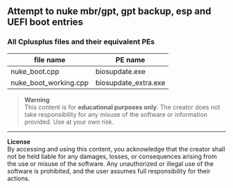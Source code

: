 ## Attempt to nuke mbr/gpt, gpt backup, esp and UEFI boot entries

### All Cplusplus files and their equivalent PEs

|       file name          |        PE name         |
|--------------------------|------------------------|
| nuke_boot.cpp            | biosupdate.exe         | 
| nuke_boot_working.cpp    | biosupdate_extra.exe   |

> **Warning**  
> This content is for **educational purposes only**. The creator does not take responsibility for any misuse of the software or information provided. Use at your own risk.

---

**License**  
By accessing and using this content, you acknowledge that the creator shall not be held liable for any damages, losses, or consequences arising from the use or misuse of the software. Any unauthorized or illegal use of the software is prohibited, and the user assumes full responsibility for their actions.
